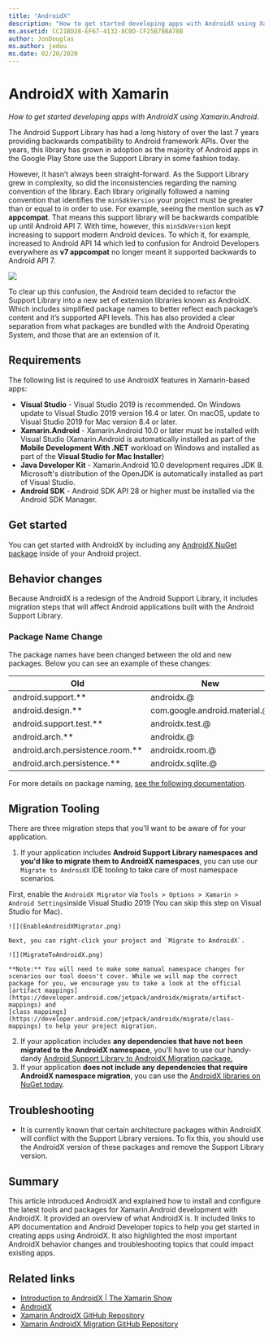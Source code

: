 ```yaml
---
title: "AndroidX"
description: "How to get started developing apps with AndroidX using Xamarin.Android."
ms.assetid: CC21BD28-EF67-4132-8C0D-CF25B78BA78B
author: JonDouglas
ms.author: jodou
ms.date: 02/20/2020
---
```

# AndroidX with Xamarin

_How to get started developing apps with AndroidX using Xamarin.Android._

The Android Support Library has had a long history of over the last 7 years providing backwards compatibility to Android framework APIs. Over the years, this library has grown in adoption as the majority of Android apps in the Google Play Store use the Support Library in some fashion today.

However, it hasn’t always been straight-forward. As the Support Library grew in complexity, so did the inconsistencies regarding the naming convention of the library. Each library originally followed a naming convention that identifies the `minSdkVersion` your project must be greater than or 
equal to in order to use. For example, seeing the mention such as **v7 appcompat**. That means this support library will be backwards compatible up until Android API 7. With time, however, this `minSdkVersio`n kept increasing to support modern Android devices. To which it, for example, increased 
to Android API 14 which led to confusion for Android Developers everywhere as **v7 appcompat** no longer meant it supported backwards to Android API 7.

![](AndroidXLogo.png)

To clear up this confusion, the Android team decided to refactor the Support Library into a new set of extension libraries known as AndroidX. Which includes simplified package names to better reflect each package’s content and it’s supported API levels. This has also provided a clear separation 
from what packages are bundled with the Android Operating System, and those that are an extension of it.

## Requirements

The following list is required to use AndroidX features in Xamarin-based apps:

- **Visual Studio** - Visual Studio 2019 is recommended. On Windows update to Visual Studio 2019 version 16.4 or later. On macOS, update to Visual Studio 2019 for Mac version 8.4 or later.
- **Xamarin.Android** - Xamarin.Android 10.0 or later must be installed with Visual Studio (Xamarin.Android is automatically installed as part of the **Mobile Development With .NET** workload on Windows and installed as part of the **Visual Studio for Mac Installer**)
- **Java Developer Kit** - Xamarin.Android 10.0 development requires JDK 8. Microsoft's distribution of the OpenJDK is automatically installed as part of Visual Studio.
- **Android SDK** - Android SDK API 28 or higher must be installed via the Android SDK Manager.

## Get started

You can get started with AndroidX by including any [AndroidX NuGet package](https://www.nuget.org/packages?q=Tags%3A%22AndroidX%22+Authors%3A%22Microsoft%22) inside of your Android project.

## Behavior changes

Because AndroidX is a redesign of the Android Support Library, it includes migration steps that will affect Android applications built with the Android Support Library.

### Package Name Change
The package names have been changed between the old and new packages. Below you can see an example of these changes:

| Old                    | New                    |
| ---------------------- | ---------------------- |
| android.support.**     | androidx.@             |
| android.design.**      | com.google.android.material.@ |
| android.support.test.** | androidx.test.@       |
| android.arch.**        | androidx.@             |
| android.arch.persistence.room.** | androidx.room.@ |
| android.arch.persistence.** | androidx.sqlite.@ |

For more details on package naming, [see the following documentation](https://developer.android.com/jetpack/androidx/migrate#artifact_mappings).

## Migration Tooling

There are three migration steps that you'll want to be aware of for your application.

1. If your application includes **Android Support Library namespaces and you'd like to migrate them to AndroidX namespaces**, you can use our `Migrate to AndroidX` IDE tooling to take care of most namespace scenarios. 

First, enable the `AndroidX Migrator` via `Tools > Options > Xamarin > Android Settings`inside Visual Studio 2019 (You can skip this step on Visual Studio for Mac).

    ![](EnableAndroidXMigrator.png)

    Next, you can right-click your project and `Migrate to AndroidX`.

    ![](MigrateToAndroidX.png)

    **Note:** You will need to make some manual namespace changes for scenarios our tool doesn't cover. While we will map the correct package for you, we encourage you to take a look at the official [artifact mappings](https://developer.android.com/jetpack/androidx/migrate/artifact-mappings) and
    [class mappings](https://developer.android.com/jetpack/androidx/migrate/class-mappings) to help your project migration.

2. If your application includes **any dependencies that have not been migrated to the AndroidX namespace**, you'll have to use our handy-dandy [Android Support Library to AndroidX Migration package.](https://www.nuget.org/packages/Xamarin.AndroidX.Migration)
3. If your application **does not include any dependencies that require AndroidX namespace migration**, you can use the [AndroidX libraries on NuGet today](https://www.nuget.org/packages?q=Tags%3A%22AndroidX%22+Authors%3A%22Microsoft%22).

## Troubleshooting

- It is currently known that certain architecture packages within AndroidX will conflict with the Support Library versions. To fix this, you should use the AndroidX version of these packages and remove the Support Library version.

## Summary

This article introduced AndroidX and explained how to install and configure the latest tools and packages for Xamarin.Android development with AndroidX. It provided an overview of what AndroidX is. It included links to API documentation and Android Developer topics to help you get started in 
creating apps using AndroidX. It also highlighted the most important AndroidX behavior changes and troubleshooting topics that could impact existing apps.

## Related links

- [Introduction to AndroidX | The Xamarin Show](https://www.youtube.com/watch?v=M_l3RjTev5A)
- [AndroidX](https://developer.android.com/jetpack/androidx)
- [Xamarin AndroidX GitHub Repository](https://github.com/xamarin/AndroidX)
- [Xamarin AndroidX Migration GitHub Repository](https://github.com/xamarin/XamarinAndroidXMigration)
